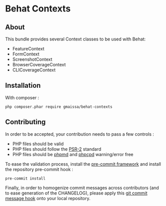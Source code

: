 # Behat Contexts

## About

This bundle provides several Context classes to be used with Behat:

* FeatureContext 
* FormContext
* ScreenshotContext
* BrowserCoverageContext
* CLICoverageContext

## Installation

With composer :

    php composer.phar require gmaissa/behat-contexts


## Contributing

In order to be accepted, your contribution needs to pass a few controls : 

* PHP files should be valid
* PHP files should follow the [PSR-2](http://www.php-fig.org/psr/psr-2/) standard
* PHP files should be [phpmd](https://phpmd.org) and [phpcpd](https://github.com/sebastianbergmann/phpcpd) warning/error free

To ease the validation process, install the [pre-commit framework](http://pre-commit.com) and install the repository pre-commit hook :

    pre-commit install

Finally, in order to homogenize commit messages across contributors (and to ease generation of the CHANGELOG), please apply this [git commit message hook](https://gist.github.com/GMaissa/f008b2ffca417c09c7b8) onto your local repository. 
